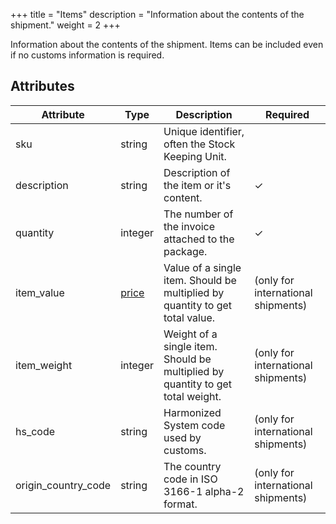+++
title = "Items"
description = "Information about the contents of the shipment."
weight = 2
+++

Information about the contents of the shipment. Items can be included even if no customs information is required.

## Attributes

| Attribute           | Type                                           | Description                                                                    | Required
|---------------------|------------------------------------------------|--------------------------------------------------------------------------------|---------
| sku                 | string                                         | Unique identifier, often the Stock Keeping Unit.                               | 
| description         | string                                         | Description of the item or it's content.                                       | ✓
| quantity            | integer                                        | The number of the invoice attached to the package.                             | ✓
| item_value          | [price](/api/resources/common-objects/prices/) | Value of a single item. Should be multiplied by quantity to get total value.   | (only for international shipments)
| item_weight         | integer                                        | Weight of a single item. Should be multiplied by quantity to get total weight. | (only for international shipments)
| hs_code             | string                                         | Harmonized System code used by customs.                                        | (only for international shipments)
| origin_country_code | string                                         | The country code in ISO 3166-1 alpha-2 format.                                 | (only for international shipments)
